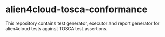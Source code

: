 # alien4cloud-tosca-conformance
This repository contains test generator, executor and report generator for alien4cloud tests against TOSCA test assertions.
